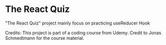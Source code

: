# The React Quiz

"The React Quiz" project mainly focus on practicing useReducer Hook

Credits: This project is part of a coding course from Udemy. Credit to Jonas Schmedtmann for the course material.
